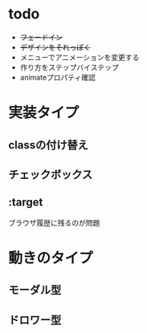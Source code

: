 # todo

- ~~フェードイン~~
- ~~デザインをそれっぽく~~
- メニューでアニメーションを変更する
- 作り方をステップバイステップ
- animateプロパティ確認

# 実装タイプ

## classの付け替え

## チェックボックス

## :target

ブラウザ履歴に残るのが問題

# 動きのタイプ

## モーダル型

## ドロワー型


